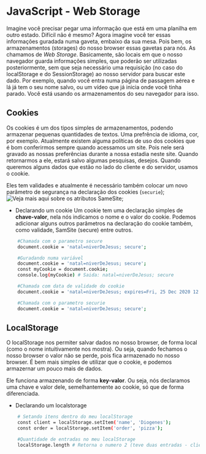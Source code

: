 # JavaScript - Web Storage
Imagine você precisar pegar uma informação que está em uma planilha em outro estado. Difícil não é mesmo? Agora imagine você ter essas informações guradada numa gaveta, embaixo da sua mesa. Pois bem, os armazenamentos (storages) do nosso browser essas gavetas para nós. As chamamos de *Web Storage*. 
Basicamente, são locais em que o nosso navegador guarda informações simples, que poderão ser utilizadas posteriormente, sem que seja necessário uma requisição (no caso do localStorage e do SessionStorage) ao nosso servidor para buscar este dado. 
Por exemplo, quando você entra numa página de passagem aérea e lá já tem o seu nome salvo, ou um vídeo que já inicia onde você tinha parado. Você está usando os armazenamentos do seu navegador para isso. 

## Cookies 
Os cookies é um dos tipos simples de armazenamentos, podendo armazenar pequenas quantidades de textos. Uma prefrência de idioma, cor, por exemplo. Atualmente existem alguma políticas de uso dos cookies que é bom conferirmos sempre quando acessamos um site. Pois nele será gravado as nossas preferências durante a nossa estadia neste site. Quando retornarmos a ele, estará salvo algumas pesquisas, desejos. Quando queremos alguns dados que estão no lado do cliente e do servidor, usamos o cookie.

Eles tem validades e atualmente é necessário também colocar um novo parâmetro de segurança na declaração dos cookies (`securie`); ![Veja mais aqui sobre os atributos SameSite](https://developer.mozilla.org/docs/Web/HTTP/Headers/Set-Cookie/SameSite);

- Declarando um cookie
Um cookie tem uma declaração simples de **chave-valor**, nela nós indicamos o nome e o valor do cookie. Podemos adicionar alguns outros parâmetros na declaração do cookie também, como validade, SamSite (secure) entre outros.
```sh 
    #Chamada com o parametro secure
    document.cookie = 'natal=niverDeJesus; secure';
```

```sh 
    #Guradando numa variável
    document.cookie = 'natal=niverDeJesus; secure';
    const myCookie = document.cookie;
    console.log(myCookie) # Saida: natal=niverDeJesus; secure
```

```sh 
    #Chamada com data de validade do cookie
    document.cookie = 'natal=niverDeJesus; expires=Fri, 25 Dec 2020 12:00:00 UTC';
```

```sh 
    #Chamada com o parametro securie
    document.cookie = 'natal=niverDeJesus; secure';
```
## LocalStorage
O localStorage nos permiter salvar dados no nosso browser, de forma local (como o nome intuitivamente nos mostra). Ou seja, quando fechamos o nosso browser o valor não se perde, pois fica armazenado no nosso browser. É bem mais simples de utilizar que o cookie, e podemos armazernar um pouco mais de dados.

Ele funciona armazenando de forma **key-valor**. Ou seja, nós declaramos uma chave e valor dele, semelhantemente ao cookie, só que de forma diferenciada. 

- Declarando um localstorage
```sh 
    # Setando itens dentro do meu localStorage
    const client = localStorage.setItem('name', 'Diogenes');
    const order = localStorage.setItem('order', 'pizza');

    #Quantidade de entradas no meu localStorage
    localStorage.length # Retorna o numero 2 (teve duas entradas - client e order)
```
